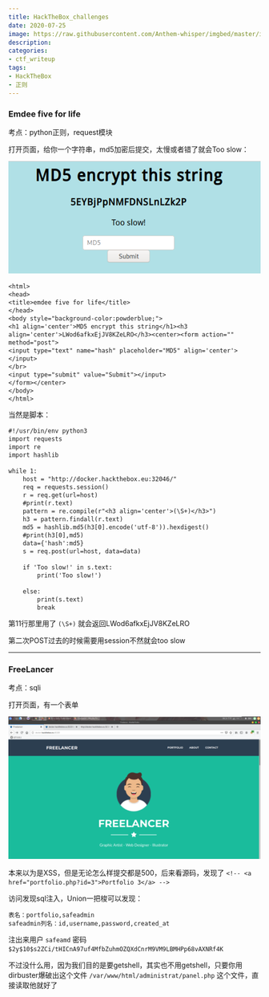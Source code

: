 ```yaml
---
title: HackTheBox_challenges
date: 2020-07-25
image: https://raw.githubusercontent.com/Anthem-whisper/imgbed/master/img/20210120181059.jpeg
description: 
categories: 
- ctf_writeup
tags:
- HackTheBox
- 正则
---
```

### Emdee five for life

考点：python正则，request模块

打开页面，给你一个字符串，md5加密后提交，太慢或者错了就会Too slow：

![img](https://raw.githubusercontent.com/Anthem-whisper/imgbed/master/img/20210120181105.png)

```
<html>
<head>
<title>emdee five for life</title>
</head>
<body style="background-color:powderblue;">
<h1 align='center'>MD5 encrypt this string</h1><h3 align='center'>LWod6afkxEjJV8KZeLRO</h3><center><form action="" method="post">
<input type="text" name="hash" placeholder="MD5" align='center'></input>
</br>
<input type="submit" value="Submit"></input>
</form></center>
</body>
</html>
```

 

当然是脚本：

```
#!/usr/bin/env python3
import requests
import re
import hashlib
 
while 1:
    host = "http://docker.hackthebox.eu:32046/"
    req = requests.session()
    r = req.get(url=host)
    #print(r.text)
    pattern = re.compile(r"<h3 align='center'>(\S+)</h3>")
    h3 = pattern.findall(r.text)
    md5 = hashlib.md5(h3[0].encode('utf-8')).hexdigest()
    #print(h3[0],md5)
    data={'hash':md5}
    s = req.post(url=host, data=data)
    
    if 'Too slow!' in s.text:
        print('Too slow!')
 
    else:
        print(s.text)
        break
```

第11行那里用了 `(\S+)` 就会返回LWod6afkxEjJV8KZeLRO

第二次POST过去的时候需要用session不然就会too slow

------

### FreeLancer

考点：sqli

打开页面，有一个表单

![img](https://raw.githubusercontent.com/Anthem-whisper/imgbed/master/img/20210120181111.png)

 

本来以为是XSS，但是无论怎么样提交都是500，后来看源码，发现了 `<!-- <a href="portfolio.php?id=3">Portfolio 3</a> -->`

访问发现sql注入，Union一把梭可以发现：

```
表名：portfolio,safeadmin 
safeadmin列名：id,username,password,created_at
```

注出来用户 `safeamd` 密码 `$2y$10$s2ZCi/tHICnA97uf4MfbZuhmOZQXdCnrM9VM9LBMHPp68vAXNRf4K`

不过没什么用，因为我们目的是要getshell，其实也不用getshell，只要你用dirbuster爆破出这个文件 `/var/www/html/administrat/panel.php` 这个文件，直接读取他就好了